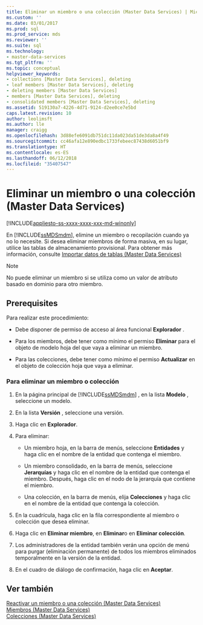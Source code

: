 ```yaml
---
title: Eliminar un miembro o una colección (Master Data Services) | Microsoft Docs
ms.custom: ''
ms.date: 03/01/2017
ms.prod: sql
ms.prod_service: mds
ms.reviewer: ''
ms.suite: sql
ms.technology:
- master-data-services
ms.tgt_pltfrm: ''
ms.topic: conceptual
helpviewer_keywords:
- collections [Master Data Services], deleting
- leaf members [Master Data Services], deleting
- deleting members [Master Data Services]
- members [Master Data Services], deleting
- consolidated members [Master Data Services], deleting
ms.assetid: 519130a7-4226-4d71-9124-d2ee0ce7e5bd
caps.latest.revision: 10
author: leolimsft
ms.author: lle
manager: craigg
ms.openlocfilehash: 3d88efe6091db751dc11da023da51de3da8a4f49
ms.sourcegitcommit: cc46afa12e890edbc1733febeec87438d6051bf9
ms.translationtype: HT
ms.contentlocale: es-ES
ms.lasthandoff: 06/12/2018
ms.locfileid: "35407547"
---
```

# <a name="delete-a-member-or-collection-master-data-services"></a>Eliminar un miembro o una colección (Master Data Services)

[!INCLUDE[appliesto-ss-xxxx-xxxx-xxx-md-winonly](../includes/appliesto-ss-xxxx-xxxx-xxx-md-winonly.md)]

  En [!INCLUDE[ssMDSmdm](../includes/ssmdsmdm-md.md)], elimine un miembro o recopilación cuando ya no lo necesite. Si desea eliminar miembros de forma masiva, en su lugar, utilice las tablas de almacenamiento provisional. Para obtener más información, consulte [Importar datos de tablas &#40;Master Data Services&#41;](../master-data-services/import-data-from-tables-master-data-services.md)  
  
> [!NOTE]  
>  No puede eliminar un miembro si se utiliza como un valor de atributo basado en dominio para otro miembro.  
  
## <a name="prerequisites"></a>Prerequisites  
 Para realizar este procedimiento:  
  
-   Debe disponer de permiso de acceso al área funcional **Explorador** .  
  
-   Para los miembros, debe tener como mínimo el permiso **Eliminar** para el objeto de modelo hoja del que vaya a eliminar un miembro.  
  
-   Para las colecciones, debe tener como mínimo el permiso **Actualizar** en el objeto de colección hoja que vaya a eliminar.  
  
### <a name="to-delete-a-member-or-collection"></a>Para eliminar un miembro o colección  
  
1.  En la página principal de [!INCLUDE[ssMDSmdm](../includes/ssmdsmdm-md.md)] , en la lista **Modelo** , seleccione un modelo.  
  
2.  En la lista **Versión** , seleccione una versión.  
  
3.  Haga clic en **Explorador**.  
  
4.  Para eliminar:  
  
    -   Un miembro hoja, en la barra de menús, seleccione **Entidades** y haga clic en el nombre de la entidad que contenga el miembro.  
  
    -   Un miembro consolidado, en la barra de menús, seleccione **Jerarquías** y haga clic en el nombre de la entidad que contenga el miembro. Después, haga clic en el nodo de la jerarquía que contiene el miembro.  
  
    -   Una colección, en la barra de menús, elija **Colecciones** y haga clic en el nombre de la entidad que contenga la colección.  
  
5.  En la cuadrícula, haga clic en la fila correspondiente al miembro o colección que desea eliminar.  
  
6.  Haga clic en **Eliminar miembro**, en **Eliminar**o en **Eliminar colección**.  
  
7.  Los administradores de la entidad también verán una opción de menú para purgar (eliminación permanente) de todos los miembros eliminados temporalmente en la versión de la entidad.  
  
8.  En el cuadro de diálogo de confirmación, haga clic en **Aceptar**.  
  
## <a name="see-also"></a>Ver también  
 [Reactivar un miembro o una colección &#40;Master Data Services&#41;](../master-data-services/reactivate-a-member-or-collection-master-data-services.md)   
 [Miembros &#40;Master Data Services&#41;](../master-data-services/members-master-data-services.md)   
 [Colecciones &#40;Master Data Services&#41;](../master-data-services/collections-master-data-services.md)  
  
  
